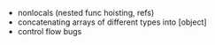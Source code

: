 - nonlocals (nested func hoisting, refs)
- concatenating arrays of different types into [object]
- control flow bugs
